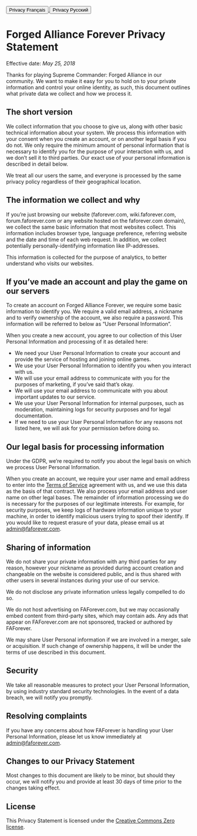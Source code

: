<div class="markdownButton">
<a href="/privacy-fr">
<button> Privacy Français</button>
</a>

<a href="/privacy-ru">
<button> Privacy Русский </button>
</a>
</div>

# Forged Alliance Forever Privacy Statement

Effective date: _May 25, 2018_

Thanks for playing Supreme Commander: Forged Alliance in our community. We want to make it easy for you to hold on to your private information and control your online identity, as such, this document outlines what private data we collect and how we process it.

## The short version

We collect information that you choose to give us, along with other basic technical information about your system. We process this information with your consent when you create an account, or on another legal basis if you do not. We only require the minimum amount of personal information that is necessary to identify you for the purpose of your interaction with us, and we don’t sell it to third parties. Our exact use of your personal information is described in detail below.

We treat all our users the same, and everyone is processed by the same privacy policy regardless of their geographical location.

## The information we collect and why

If you’re just browsing our website (faforever.com, wiki.faforever.com, forum.faforever.com or any website hosted on the faforever.com domain), we collect the same basic information that most websites collect. This information includes browser type, language preference, referring website and the date and time of each web request. In addition, we collect potentially personally-identifying information like IP-addresses.

This information is collected for the purpose of analytics, to better understand who visits our websites.

## If you’ve made an account and play the game on our servers

To create an account on Forged Alliance Forever, we require some basic information to identify you. We require a valid email address, a nickname and to verify ownership of the account, we also require a password. This information will be referred to below as “User Personal Information”.

When you create a new account, you agree to our collection of this User Personal Information and processing of it as detailed here:

 - We need your User Personal Information to create your account and provide the service of hosting and joining online games.
 - We use your User Personal Information to identify you when you interact with us.
 - We will use your email address to communicate with you for the purposes of marketing, if you’ve said that’s okay.
 - We will use your email address to communicate with you about important updates to our service.
 - We use your User Personal Information for internal purposes, such as moderation, maintaining logs for security purposes and for legal documentation.
 - If we need to use your User Personal Information for any reasons not listed here, we will ask for your permission before doing so.

## Our legal basis for processing information

Under the GDPR, we’re required to notify you about the legal basis on which we process User Personal Information.

When you create an account, we require your user name and email address to enter into the [Terms of Service](https://www.faforever.com/tos) agreement with us, and we use this data as the basis of that contract. We also process your email address and user name on other legal bases.
The remainder of information processing we do is necessary for the purposes of our legitimate interests. For example, for security purposes, we keep logs of hardware information unique to your machine, in order to identify malicious users trying to spoof their identify.
If you would like to request erasure of your data, please email us at [admin@faforever.com](mailto:admin@faforever.com).

## Sharing of information
We do not share your private information with any third parties for any reason, however your nickname as provided during account creation and changeable on the website is considered public, and is thus shared with other users in several instances during your use of our service.

We do not disclose any private information unless legally compelled to do so.

We do not host advertising on FAForever.com, but we may occasionally embed content from third-party sites, which may contain ads. Any ads that appear on FAForever.com are not sponsored, tracked or authored by FAForever.

We may share User Personal information if we are involved in a merger, sale or acquisition. If such change of ownership happens, it will be under the terms of use described in this document.

## Security
We take all reasonable measures to protect your User Personal Information, by using industry standard security technologies. In the event of a data breach, we will notify you promptly.

## Resolving complaints

If you have any concerns about how FAForever is handling your User Personal Information, please let us know immediately at [admin@faforever.com](mailto:admin@faforever.com).

## Changes to our Privacy Statement

Most changes to this document are likely to be minor, but should they occur, we will notify you and provide at least 30 days of time prior to the changes taking effect.

## License

This Privacy Statement is licensed under the [Creative Commons Zero license](https://creativecommons.org/publicdomain/zero/1.0/).
